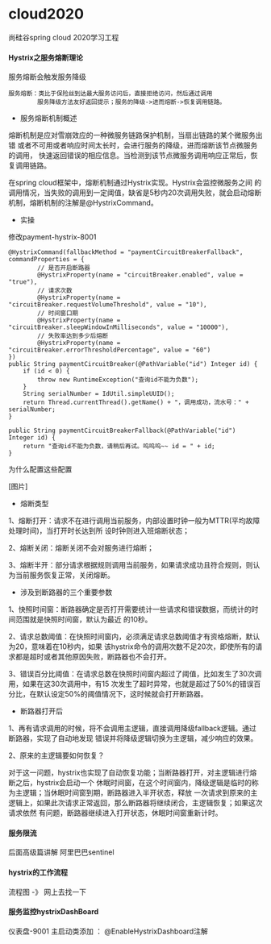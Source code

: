 # cloud2020
尚硅谷spring cloud 2020学习工程

#### Hystrix之服务熔断理论
服务熔断会触发服务降级
```
服务熔断：类比于保险丝到达最大服务访问后，直接拒绝访问，然后通过调用
        服务降级方法友好返回提示；服务的降级->进而熔断->恢复调用链路。
```
- 服务熔断机制概述

熔断机制是应对雪崩效应的一种微服务链路保护机制，当扇出链路的某个微服务出错
或者不可用或者响应时间太长时，会进行服务的降级，进而熔断该节点微服务的调用，
快速返回错误的相应信息。当检测到该节点微服务调用响应正常后，恢复调用链路。

在spring cloud框架中，熔断机制通过Hystrix实现。Hystrix会监控微服务之间
的调用情况，当失败的调用到一定阈值，缺省是5秒内20次调用失败，就会启动熔断
机制，熔断机制的注解是@HystrixCommand。

- 实操

修改payment-hystrix-8001
```
@HystrixCommand(fallbackMethod = "paymentCircuitBreakerFallback", commandProperties = {
        // 是否开启断路器
        @HystrixProperty(name = "circuitBreaker.enabled", value = "true"),
        // 请求次数
        @HystrixProperty(name = "circuitBreaker.requestVolumeThreshold", value = "10"),
        // 时间窗口期
        @HystrixProperty(name = "circuitBreaker.sleepWindowInMilliseconds", value = "10000"),
        // 失败率达到多少后熔断
        @HystrixProperty(name = "circuitBreaker.errorThresholdPercentage", value = "60")
})
public String paymentCircuitBreaker(@PathVariable("id") Integer id) {
    if (id < 0) {
        throw new RuntimeException("查询id不能为负数");
    }
    String serialNumber = IdUtil.simpleUUID();
    return Thread.currentThread().getName() + "，调用成功，流水号：" + serialNumber;
}

public String paymentCircuitBreakerFallback(@PathVariable("id") Integer id) {
    return "查询id不能为负数，请稍后再试。呜呜呜~~ id = " + id;
}
```
为什么配置这些配置

[图片]

- 熔断类型

1、熔断打开：请求不在进行调用当前服务，内部设置时钟一般为MTTR(平均故障处理时间)，当打开时长达到所
设时钟则进入班熔断状态；

2、熔断关闭：熔断关闭不会对服务进行熔断；

3、熔断半开：部分请求根据规则调用当前服务，如果请求成功且符合规则，则认为当前服务恢复正常，关闭熔断。

- 涉及到断路器的三个重要参数

1、快照时间窗：断路器确定是否打开需要统计一些请求和错误数据，而统计的时间范围就是快照时间窗，默认为最近
的10秒。

2、请求总数阈值：在快照时间窗内，必须满足请求总数阈值才有资格熔断，默认为20，意味着在10秒内，如果
该hystrix命令的调用次数不足20次，即使所有的请求都是超时或者其他原因失败，断路器也不会打开。

3、错误百分比阈值：在请求总数在快照时间窗内超过了阈值，比如发生了30次调用，如果在这30次调用中，有15
次发生了超时异常，也就是超过了50%的错误百分比，在默认设定50%的阈值情况下，这时候就会打开断路器。

- 断路器打开后

1、再有请求调用的时候，将不会调用主逻辑，直接调用降级fallback逻辑。通过断路器，实现了自动地发现
错误并将降级逻辑切换为主逻辑，减少响应的效果。

2、原来的主逻辑要如何恢复？

对于这一问题，hystrix也实现了自动恢复功能；当断路器打开，对主逻辑进行熔断之后，hystrix会启动一个
休眠时间窗，在这个时间窗内，降级逻辑是临时的称为主逻辑；当休眠时间窗到期，断路器进入半开状态，释放
一次请求到原来的主逻辑上，如果此次请求正常返回，那么断路器将继续闭合，主逻辑恢复；如果这次请求依然
有问题，断路器继续进入打开状态，休眠时间窗重新计时。

#### 服务限流
后面高级篇讲解 阿里巴巴sentinel

#### hystrix的工作流程
流程图 -》 网上去找一下


#### 服务监控hystrixDashBoard
仪表盘-9001
主启动类添加 ： @EnableHystrixDashboard注解